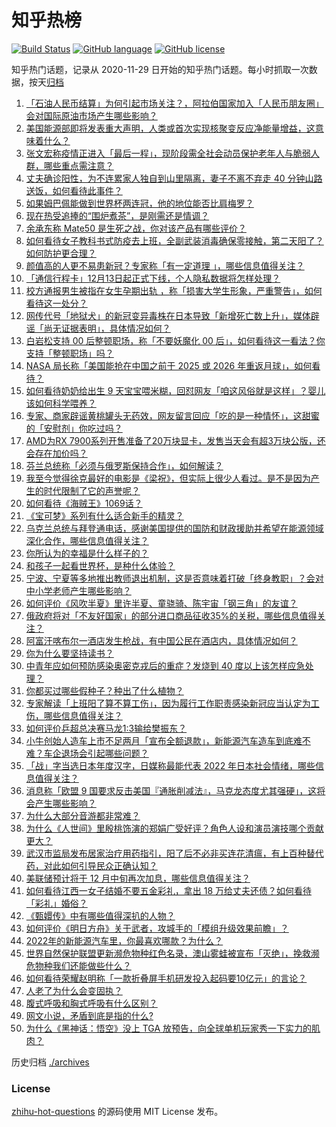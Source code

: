 # 知乎热榜
[![Build Status](https://github.com/ToWeLong/zhihu-hot-questions/workflows/CI/badge.svg)](https://github.com/ToWeLong/zhihu-hot-questions/actions)
[![GitHub language](https://img.shields.io/badge/language-golang-orange.svg)](https://golang.org/)
[![GitHub license](https://img.shields.io/github/license/ToWeLong/zhihu-hot-questions)](https://github.com/ToWeLong/zhihu-hot-questions/blob/main/LICENSE)

知乎热门话题，记录从 2020-11-29 日开始的知乎热门话题。每小时抓取一次数据，按天[归档](./archives)

<!-- BEGIN -->

1. [「石油人民币结算」为何引起市场关注？，阿拉伯国家加入「人民币朋友圈」会对国际原油市场产生哪些影响？](https://www.zhihu.com/question/571782321)
1. [美国能源部即将发表重大声明，人类或首次实现核聚变反应净能量增益，这意味着什么？](https://www.zhihu.com/question/571894946)
1. [张文宏称疫情正进入「最后一程」，现阶段需全社会动员保护老年人与脆弱人群，哪些重点需注意？](https://www.zhihu.com/question/571890832)
1. [丈夫确诊阳性，为不连累家人独自到山里隔离，妻子不离不弃走 40 分钟山路送饭，如何看待此事件？](https://www.zhihu.com/question/571857684)
1. [如果姆巴佩能做到世界杯两连冠，他的地位能否比肩梅罗？](https://www.zhihu.com/question/571792761)
1. [现在热受追捧的“围炉煮茶”，是刚需还是情调？](https://www.zhihu.com/question/569533947)
1. [余承东称 Mate50 是生死之战，你对该产品有哪些评价？](https://www.zhihu.com/question/571861331)
1. [如何看待女子教科书式防疫去上班，全副武装消毒确保零接触，第二天阳了？如何防护更合理？](https://www.zhihu.com/question/571884460)
1. [颜值高的人更不易患新冠？专家称「有一定道理 」，哪些信息值得关注？](https://www.zhihu.com/question/571858415)
1. [「通信行程卡」12月13日起正式下线，个人隐私数据将怎样处理？](https://www.zhihu.com/question/571847255)
1. [校方通报男生被指在女生孕期出轨 ，称「损害大学生形象，严重警告」，如何看待这一处分？](https://www.zhihu.com/question/571862087)
1. [网传代号「地狱犬」的新冠变异毒株在日本导致「新增死亡数上升」，媒体辟谣「尚无证据表明」，具体情况如何？](https://www.zhihu.com/question/571865037)
1. [白岩松支持 00 后整顿职场，称「不要妖魔化 00 后」，如何看待这一看法？你支持「整顿职场」吗？](https://www.zhihu.com/question/571876842)
1. [NASA 局长称「美国能抢在中国之前于 2025 或 2026 年重返月球」，如何看待？](https://www.zhihu.com/question/571884785)
1. [如何看待奶奶给出生 9 天宝宝喂米糊，回怼网友「咱这风俗就是这样」？婴儿该如何科学喂养？](https://www.zhihu.com/question/571870527)
1. [专家、商家辟谣黄桃罐头无药效，网友留言回应「吃的是一种情怀」，这甜蜜的「安慰剂」你吃过吗？](https://www.zhihu.com/question/571792663)
1. [AMD为RX 7900系列开售准备了20万块显卡，发售当天会有超3万块公版，还会存在加价吗？](https://www.zhihu.com/question/571904262)
1. [芬兰总统称「必须与俄罗斯保持合作」，如何解读？](https://www.zhihu.com/question/571898575)
1. [我至今觉得徐克最好的电影是《梁祝》，但实际上很少人看过。是不是因为产生的时代限制了它的声誉呢？](https://www.zhihu.com/question/34330930)
1. [如何看待《海贼王》1069话？](https://www.zhihu.com/question/571762789)
1. [《宝可梦》系列有什么适合新手的精灵？](https://www.zhihu.com/question/533882941)
1. [乌克兰总统与拜登通电话，感谢美国提供的国防和财政援助并希望在能源领域深化合作，哪些信息值得关注？](https://www.zhihu.com/question/571857465)
1. [你所认为的幸福是什么样子的？](https://www.zhihu.com/question/569001678)
1. [和孩子一起看世界杯，是种什么体验？](https://www.zhihu.com/question/570987991)
1. [宁波、宁夏等多地推出教师退出机制，这是否意味着打破「终身教职」？会对中小学老师产生哪些影响？](https://www.zhihu.com/question/570567874)
1. [如何评价《风吹半夏》里许半夏、童骁骑、陈宇宙「钢三角」的友谊？](https://www.zhihu.com/question/569188247)
1. [俄政府将对「不友好国家」的部分进口商品征收35%的关税，哪些信息值得关注？](https://www.zhihu.com/question/571786788)
1. [阿富汗喀布尔一酒店发生枪战，有中国公民在酒店内，具体情况如何？](https://www.zhihu.com/question/571929631)
1. [你为什么要坚持读书？](https://www.zhihu.com/question/564382829)
1. [中青年应如何预防感染奥密克戎后的重症？发烧到 40 度以上该怎样应急处理？](https://www.zhihu.com/question/571880899)
1. [你都买过哪些假种子？种出了什么植物？](https://www.zhihu.com/question/268145663)
1. [专家解读「上班阳了算不算工伤」，因为履行工作职责感染新冠应当认定为工伤，哪些信息值得关注？](https://www.zhihu.com/question/571879700)
1. [如何评价乒超总决赛马龙1:3输给樊振东？](https://www.zhihu.com/question/571849377)
1. [小牛创始人造车上市不足两月「宣布全额退款」，新能源汽车造车到底难不难？车企退场会引起哪些问题？](https://www.zhihu.com/question/571427527)
1. [「战」字当选日本年度汉字，日媒称最能代表 2022 年日本社会情绪，哪些信息值得关注？](https://www.zhihu.com/question/571898904)
1. [消息称「欧盟 9 国要求反击美国『通胀削减法』，马克龙态度尤其强硬」，这将会产生哪些影响？](https://www.zhihu.com/question/571859487)
1. [为什么大部分音游都非常难？](https://www.zhihu.com/question/412359564)
1. [为什么《人世间》里殷桃饰演的郑娟广受好评？角色人设和演员演技哪个贡献更大？](https://www.zhihu.com/question/519613125)
1. [武汉市监局发布居家治疗用药指引，阳了后不必非买连花清瘟，有上百种替代药，对此如何引导民众正确认知？](https://www.zhihu.com/question/571863070)
1. [美联储预计将于 12 月中旬再次加息，哪些信息值得关注？](https://www.zhihu.com/question/571856081)
1. [如何看待江西一女子结婚不要五金彩礼，拿出 18 万给丈夫还债？如何看待「彩礼」婚俗？](https://www.zhihu.com/question/571863743)
1. [《甄嬛传》中有哪些值得深扒的人物？](https://www.zhihu.com/question/566861055)
1. [如何评价《明日方舟》关于武者，攻城手的「模组升级效果前瞻」？](https://www.zhihu.com/question/571810105)
1. [2022年的新能源汽车里，你最喜欢哪款？为什么？](https://www.zhihu.com/question/570176711)
1. [世界自然保护联盟更新濒危物种红色名录，澳山雾蛙被宣布「灭绝」，挽救濒危物种我们还能做些什么？](https://www.zhihu.com/question/571899429)
1. [如何看待荣耀赵明称「一款折叠屏手机研发投入起码要10亿元」的言论？](https://www.zhihu.com/question/571903803)
1. [人老了为什么会变固执？](https://www.zhihu.com/question/30542037)
1. [腹式呼吸和胸式呼吸有什么区别？](https://www.zhihu.com/question/563329034)
1. [网文小说，矛盾到底是指的什么?](https://www.zhihu.com/question/547398876)
1. [为什么《黑神话：悟空》没上 TGA 放预告，向全球单机玩家秀一下实力的肌肉？](https://www.zhihu.com/question/571470247)

<!-- END -->

历史归档 [./archives](./archives)


### License
[zhihu-hot-questions](https://github.com/towelong/zhihu-hot-questions) 的源码使用 MIT License 发布。